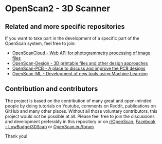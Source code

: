 # OpenScan2 - 3D Scanner
## Related and more specific repositories

If you want to take part in the development of a specific part of the OpenScan system, feel free to join:

* [OpenScanCloud - Web API for photogrammetry processing of image files](https://github.com/OpenScanEu/OpenScanCloud)
* [OpenScan-Design - 3D printable files and other design approaches](https://github.com/OpenScanEu/OpenScan-Design)
* [OpenScan-PCB - A place to discuss and improve the PCB designs](https://github.com/OpenScanEu/OpenScan-PCB)
* [OpenScan-ML - Development of new tools using Machine Learning](https://github.com/OpenScanEu/OpenScan-ML)

## Contribution and contributors

The project is based on the contribution of many great and open-minded people by doing tutorials on Youtube, comments on Reddit, publications on GitHub and many other places. Without all those voluntary contributors, this project would not be possible at all. Please feel free to join the discussions and development preferably in this repository or on [r/OpenScan](https://www.reddit.com/r/OpenScan/), [Facebook - LowBudget3DScan](https://www.facebook.com/groups/142108429832711) or [OpenScan.eu/forum](https://openscan.eu/forum)

Thank you!
